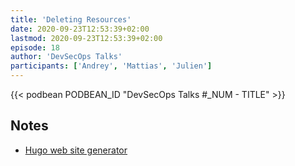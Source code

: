 ```yaml
---
title: 'Deleting Resources'
date: 2020-09-23T12:53:39+02:00
lastmod: 2020-09-23T12:53:39+02:00
episode: 18
author: 'DevSecOps Talks'
participants: ['Andrey', 'Mattias', 'Julien']
---
```


<!--more-->

<!-- Player -->

{{< podbean PODBEAN_ID "DevSecOps Talks #_NUM - TITLE" >}}

## Notes

-   [Hugo web site generator](https://gohugo.io)
